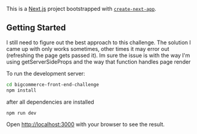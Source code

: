 This is a [Next.js](https://nextjs.org/) project bootstrapped with [`create-next-app`](https://github.com/vercel/next.js/tree/canary/packages/create-next-app).

## Getting Started

I still need to figure out the best approach to this challenge. The solution I came up with only works sometimes, other times it may error out (refreshing the page gets passed it). 
Im sure the issue is with the way I'm using getServerSideProps and the way that function handles page render

To run the development server:

```bash
cd bigcommerce-front-end-challenge
npm install
```
after all dependencies are installed

``` bash
npm run dev
```

Open [http://localhost:3000](http://localhost:3000) with your browser to see the result.



